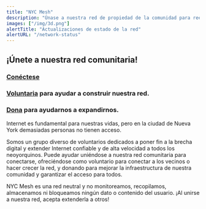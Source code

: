 ```yaml
---
title: "NYC Mesh"
description: "Únase a nuestra red de propiedad de la comunidad para reemplazar su conexión a Internet actual"
images: ["/img/3d.png"]
alertTitle: "Actualizaciones de estado de la red"
alertURL: "/network-status"
---
```


## ¡Únete a nuestra red comunitaria!

### <a href="/join" class="blue">Conéctese</a>

### <a href="/volunteer" class="blue">Voluntaria</a>  para ayudar a construir nuestra red.

### <a href="/donate" class="blue">Dona</a> para ayudarnos a expandirnos.

Internet es fundamental para nuestras vidas, pero en la ciudad de Nueva York demasiadas personas no tienen acceso.

Somos un grupo diverso de voluntarios dedicados a poner fin a la brecha digital y extender Internet confiable y de alta velocidad a todos los neoyorquinos. Puede ayudar uniéndose a nuestra red comunitaria para conectarse, ofreciéndose como voluntario para conectar a los vecinos o hacer crecer la red, y donando para mejorar la infraestructura de nuestra comunidad y garantizar el acceso para todos.

NYC Mesh es una red neutral y no monitoreamos, recopilamos, almacenamos ni bloqueamos ningún dato o contenido del usuario. ¡Al unirse a nuestra red, acepta extenderla a otros!